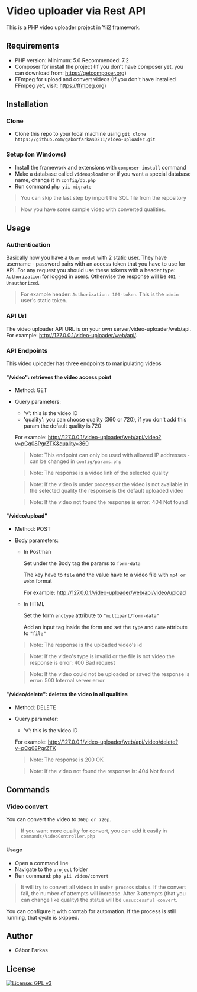 # Video uploader via Rest API
This is a PHP video uploader project in Yii2 framework.

## Requirements
- PHP version:
    Minimum: 5.6
    Recommended: 7.2
- Composer for install the project (If you don't have composer yet, you can download from: https://getcomposer.org)
- FFmpeg for upload and convert videos (If you don't have installed FFmpeg yet, visit: https://ffmpeg.org)

## Installation

### Clone
- Clone this repo to your local machine using `git clone https://github.com/gaborfarkas0211/video-uploader.git`

### Setup (on Windows)
- Install the framework and extensions with `composer install` command
- Make a database called `videouploader` or if you want a special database name, change it in `config/db.php`
- Run command `php yii migrate `

> You can skip the last step by import the SQL file from the repository

> Now you have some sample video with converted qualities.

## Usage

### Authentication
Basically now you have a `User model` with 2 static user. They have username - password pairs with an access token that you have to use for API.
For any request you should use these tokens with a header type: `Authorization` for logged in users. Otherwise the response will be `401 - Unauthorized`.
> For example header: `Authorization: 100-token`. This is the `admin` user's static token.

### API Url
The video uploader API URL is on your own server/video-uploader/web/api.
For example: http://127.0.0.1/video-uploader/web/api/.

### API Endpoints
This video uploader has three endpoints to manipulating videos
#### "/video": retrieves the video access point
  - Method: GET
  - Query parameters:
    - 'v': this is the video ID
    - 'quality': you can choose quality (360 or 720), if you don't add this param the default quality is 720
    
    For example: http://127.0.0.1/video-uploader/web/api/video?v=pCq08PgrZTK&quality=360
    > Note: This endpoint can only be used with allowed IP addresses - can be changed in `config/params.php`
    
    > Note: The response is a video link of the selected quality
    
    > Note: If the video is under process or the video is not available in the selected quality the response is the default uploaded video
    
    > Note: If the video not found the response is error: 404 Not found
#### "/video/upload"
  - Method: POST
  - Body parameters:
    - In Postman
    
        Set under the Body tag the params to `form-data`
        
        The key have to `file` and the value have to a video file with `mp4 or webm` format
    
        For example: http://127.0.0.1/video-uploader/web/api/video/upload
    - In HTML
    
        Set the form `enctype` attribute to `"multipart/form-data"`
        
        Add an input tag inside the form and set the `type` and `name` attribute to `"file"`
    
    > Note: The response is the uploaded video's id
    
    > Note: If the video's type is invalid or the file is not video the response is error: 400 Bad request
    
    > Note: If the video could not be uploaded or saved the response is error: 500 Internal server error
#### "/video/delete": deletes the video in all qualities
  - Method: DELETE
  - Query parameter:
    - 'v': this is the video ID

    For example: http://127.0.0.1/video-uploader/web/api/video/delete?v=pCq08PgrZTK
    > Note: The response is 200 OK
    
    > Note: If the video not found the response is: 404 Not found

## Commands
### Video convert
You can convert the video to `360p or 720p`. 
> If you want more quality for convert, you can add it easily in `commands/VideoController.php` 

#### Usage
- Open a command line
- Navigate to the `project` folder
- Run command: `php yii video/convert`

> It will try to convert all videos in `under process` status.
> If the convert fail, the number of attempts will increase. After 3 attempts (that you can change like quality) the status will be `unsuccessful convert`.

You can configure it with crontab for automation. If the process is still running, that cycle is skipped.

## Author
* Gábor Farkas

## License
[![License: GPL v3](https://img.shields.io/badge/License-GPLv3-blue.svg)](https://www.gnu.org/licenses/gpl-3.0)
